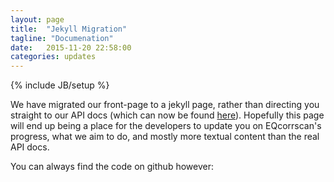 ```yaml
---
layout: page
title:  "Jekyll Migration"
tagline: "Documenation"
date:   2015-11-20 22:58:00
categories: updates
---
```

{% include JB/setup %}

We have migrated our front-page to a jekyll page, rather than directing you
straight to our API docs (which can now be found
[here](http://eqcorrscan.readthedocs.org/en/latest/?badge=latest)).  Hopefully
this page will end up being a place for the developers to update you on
EQcorrscan's progress, what we aim to do, and mostly more textual content
than the real API docs.

You can always find the code on github however:

[EQcorrscan-gh]:  https://github.com/calum-chamberlain/EQcorrscan
